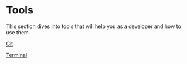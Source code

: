 # Tools

This section dives into tools that will help you as a developer and how to use them.

[Git](https://github.com/bethanyj28/r2h-c13/blob/main/tools/git.md)

[Terminal](https://github.com/bethanyj28/r2h-c13/blob/main/tools/terminal.md)
